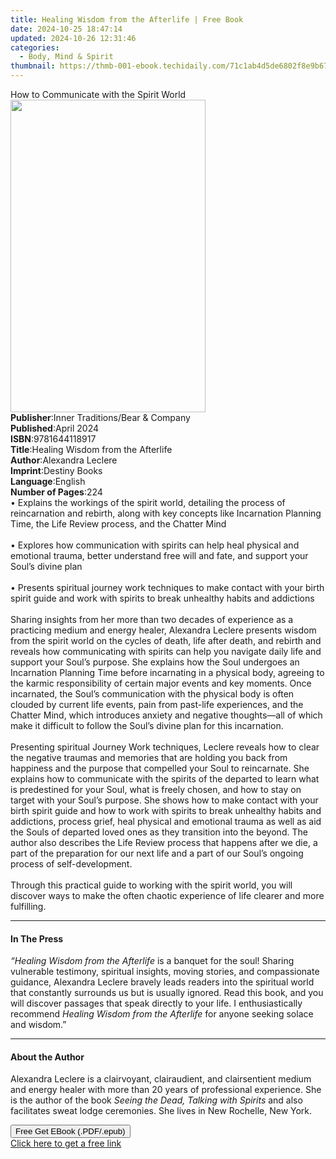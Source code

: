 ```yaml
---
title: Healing Wisdom from the Afterlife | Free Book
date: 2024-10-25 18:47:14
updated: 2024-10-26 12:31:46
categories:
  - Body, Mind & Spirit
thumbnail: https://thmb-001-ebook.techidaily.com/71c1ab4d5de6802f8e9b67e8b200bbe7b1159bcc1780b088fb688d0051a24302.jpg
---
```

<main id="book-container">
  <div class="flex flex-col">
    <div class="book-brief flex-1 py-6 px-4 sm:p-6 md:py-10 md:px-8">
      <!-- brief-->
      <div class="book-brief-main">
        How to Communicate with the Spirit World
      </div>
    </div>
    <div
      class="book-meta-info flex-1 grid gap-4 col-start-1 col-end-3 row-start-1 sm:mb-6 sm:grid-cols-4 lg:gap-6 lg:col-start-2 lg:row-end-6 lg:row-span-6 lg:mb-0"
    >
      <div
        class="book-meta-info-left place-content-center mt-4 p-4 text-sm leading-6 col-start-2 col-span-2 dark:text-slate-400"
      >
        <img
          class="w-full h-500 object-cover rounded-lg sm:h-255 sm:col-span-2 lg:col-span-full"
          src="https://img-001-ebook.techidaily.com/89a9b05e1c07bc9a63f092e6acd8a1f95f4dd9407083428c9653995461d21785.jpg"
          alt=""
          width="312"
          height="500"
        />
      </div>
      <div
        class="book-meta-info-right mt-2 col-start-1 row-start-2 col-span-3 self-center"
      >
        <!-- meta data  -->
        <div class="flex flex-col px-4 md:px-8">
          <div class="flex-1">
            <strong>Publisher</strong>:<span class="px-2"
              >Inner Traditions/Bear &amp; Company</span
            >
          </div>
          <div class="flex-1">
            <strong>Published</strong>:<span class="px-2">April 2024</span>
          </div>
          <div class="flex-1">
            <strong>ISBN</strong>:<span class="px-2">9781644118917</span>
          </div>
          <div class="flex-1">
            <strong>Title</strong>:<span class="px-2"
              >Healing Wisdom from the Afterlife</span
            >
          </div>
          <div class="flex-1">
            <strong>Author</strong>:<span class="px-2">Alexandra Leclere</span>
          </div>
          <div class="flex-1">
            <strong>Imprint</strong>:<span class="px-2">Destiny Books</span>
          </div>
          <div class="flex-1">
            <strong>Language</strong>:<span class="px-2">English</span>
          </div>
          <div class="flex-1">
            <strong>Number of Pages</strong>:<span class="px-2">224</span>
          </div>
        </div>
      </div>
    </div>
    <div class="book-description flex-1 py-6 px-4 sm:p-6 md:py-10 md:px-8">
      <div class="book-description-main">
        <div accordion-content="" id="description">
          • Explains the workings of the spirit world, detailing the process of
          reincarnation and rebirth, along with key concepts like Incarnation
          Planning Time, the Life Review process, and the Chatter Mind<br /><br />•
          Explores how communication with spirits can help heal physical and
          emotional trauma, better understand free will and fate, and support
          your Soul’s divine plan<br /><br />• Presents spiritual journey work
          techniques to make contact with your birth spirit guide and work with
          spirits to break unhealthy habits and addictions<br /><br />Sharing
          insights from her more than two decades of experience as a practicing
          medium and energy healer, Alexandra Leclere presents wisdom from the
          spirit world on the cycles of death, life after death, and rebirth and
          reveals how communicating with spirits can help you navigate daily
          life and support your Soul’s purpose. She explains how the Soul
          undergoes an Incarnation Planning Time before incarnating in a
          physical body, agreeing to the karmic responsibility of certain major
          events and key moments. Once incarnated, the Soul’s communication with
          the physical body is often clouded by current life events, pain from
          past-life experiences, and the Chatter Mind, which introduces anxiety
          and negative thoughts—all of which make it difficult to follow the
          Soul’s divine plan for this incarnation.<br /><br />Presenting
          spiritual Journey Work techniques, Leclere reveals how to clear the
          negative traumas and memories that are holding you back from happiness
          and the purpose that compelled your Soul to reincarnate. She explains
          how to communicate with the spirits of the departed to learn what is
          predestined for your Soul, what is freely chosen, and how to stay on
          target with your Soul’s purpose. She shows how to make contact with
          your birth spirit guide and how to work with spirits to break
          unhealthy habits and addictions, process grief, heal physical and
          emotional trauma as well as aid the Souls of departed loved ones as
          they transition into the beyond. The author also describes the Life
          Review process that happens after we die, a part of the preparation
          for our next life and a part of our Soul’s ongoing process of
          self-development.<br /><br />Through this practical guide to working
          with the spirit world, you will discover ways to make the often
          chaotic experience of life clearer and more fulfilling.
        </div>
        <div class="accordion-fader"></div>
      </div>
    </div>
    <div class="book-excerpts flex-1 py-6 px-4 sm:p-6 md:py-10 md:px-8">
      <!-- excerpts-->
      <div class="book-excerpts-main">
        <hr />
        <h4 class="placeholder placeholder-heading">
          <span>In The Press</span>
        </h4>
        <p>
          <i>“Healing Wisdom from the Afterlife</i> is a banquet for the soul!
          Sharing vulnerable testimony, spiritual insights, moving stories, and
          compassionate guidance, Alexandra Leclere bravely leads readers into
          the spiritual world that constantly surrounds us but is usually
          ignored. Read this book, and you will discover passages that speak
          directly to your life. I enthusiastically recommend
          <i>Healing Wisdom from the Afterlife</i> for anyone seeking solace and
          wisdom.”
        </p>
      </div>
    </div>
    <div class="book-about-author flex-1 py-6 px-4 sm:p-6 md:py-10 md:px-8">
      <!-- about author-->
      <div class="book-main-author-main">
        <hr />
        <h4 class="placeholder placeholder-heading">
          <span>About the Author</span>
        </h4>
        <p>
          Alexandra Leclere is a clairvoyant, clairaudient, and clairsentient
          medium and energy healer with more than 20 years of professional
          experience. She is the author of the book
          <i>Seeing the Dead, Talking with Spirits</i> and also facilitates
          sweat lodge ceremonies. She lives in New Rochelle, New York.
        </p>
      </div>
    </div>
    <div class="book-free-get flex-1 py-6 px-4 sm:p-6 md:py-10 md:px-8">
      <button
        id="btn-free-get"
        class="bg-blue-500 hover:bg-blue-700 text-white font-bold py-2 px-4 rounded"
      >
        Free Get EBook (.PDF/.epub)
      </button>
      <div id="countdown-display" class="px-2 text-lg mt-2"></div>
      <a
        id="free-link"
        class="hidden bg-blue-500 hover:bg-blue-700 text-white font-bold py-2 px-4 rounded"
        href="https://www.ebooks.com/en-us/book/211013579/healing-wisdom-from-the-afterlife/alexandra-leclere/"
        target="_blank"
        >Click here to get a free link</a
      >
    </div>
    <script>
      let countdownTime = 0;
      let countdownInterval = null;
      document
        .getElementById('btn-free-get')
        .addEventListener('click', startCountdown);
      function startCountdown() {
        countdownTime = new Date().getTime() + 60000 * 3;
        countdownInterval = setInterval(updateCountdown, 1000);
        document.getElementById('btn-free-get').disabled = true;
        document
          .getElementById('btn-free-get')
          .classList.add('bg-gray-500', 'cursor-not-allowed');
      }
      function updateCountdown() {
        let currentTime = new Date().getTime();
        let timeLeft = countdownTime - currentTime;
        let secondsLeft = Math.floor(timeLeft / 1000);
        document.getElementById('countdown-display').innerHTML =
          `Remaining time: ${secondsLeft} seconds.`;
        if (secondsLeft <= 0) {
          clearInterval(countdownInterval);
          document.getElementById('btn-free-get').classList.add('hidden');
          document.getElementById('free-link').classList.remove('hidden');
          document.getElementById('countdown-display').innerHTML = '';
        }
      }
    </script>
  </div>
</main>

